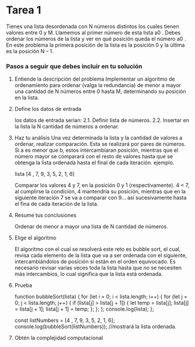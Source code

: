 # Tarea 1

Tienes una lista desordenada con N números distintos los cuales tienen valores entre 0 y M. Llamemos al primer número de esta lista a0 . Debes ordenar los números de la lista y ver en qué posición queda el número a0 . En este problema la primera posición de la lista es la posición 0 y la última es la posición N – 1.

### Pasos a seguir que debes incluir en tu solución

1. Entiende la descripción del problema
    Implementar un algoritmo de ordenamiento para ordenar (valga la redundancia) de menor a mayor una cantidad de N números entre 0 hasta M, determinando su posición en la lista.

2. Define los datos de entrada

    los datos de entrada serían:
     2.1. Definir lista de números.
     2.2. Insertar en la lista la N cantidad de números a ordenar.
    
3. Haz tu análisis
    Una vez determinada la lista y la cantidad de valores a ordenar, realizar comparación. Esta se realizará por pares de números.
    Si a es menor que b, estos intercambiaran posición, mientras que el número mayor se comparará con el resto de valores hasta que se obtenga la lista ordenada hasta el final de cada iteración.
    ejemplo.
    
    lista [4 , 7, 9, 3, 5, 2, 1, 6]
    
    Comparar los valores 4 y 7, en la posición 0 y 1 (respectivamente).
    4 < 7, al cumplirse la condición, 4 mantendría su posición, mientras que en la siguiente iteración 7 se va a comparar con 9... así sucesivamente hasta el fina de cada iteración de la lista.


4. Resume tus conclusiones

    Ordenar de menor a mayor una lista de N cantidad de números.

5. Elige el algoritmo

    El algoritmo con el cual se resolverá este reto es bubble sort, el cual, revisa cada elemento de la lista que va a ser ordenada con el siguiente, intercambiándolos de posición si están en el orden equivocado. Es necesario revisar varias veces toda la lista hasta que no se necesiten más intercambios, lo cual significa que la lista está ordenada.

6. Prueba

    function bubbleSort(lista) {
        for (let i = 0; i < lista.length; i++) {
            for (let j = 0; j < lista.length; j++) {
                if (lista[j] > lista[j + 1]) {
                    let temp = lista[j];
                    lista[j] = lista[j + 1];
                    lista[j + 1] = temp;
                };
            };
        };
        console.log(lista);
    };

    const listNumbers = [4 , 7, 9, 3, 5, 2, 1, 6];
    console.log(bubbleSort(listNumbers)); //mostrará la lista ordenada.

7. Obtén la complejidad computacional